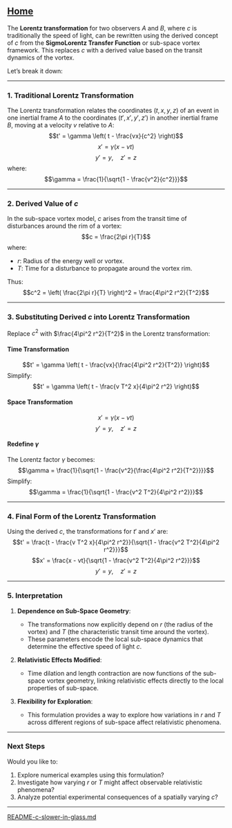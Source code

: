 [Home](https://t2m.io/VwvDcuw)
---

The **Lorentz transformation** for two observers $A$ and $B$, where $c$ is traditionally the speed of light, can be rewritten using the derived concept of $c$ from the **SigmoLorentz Transfer Function** or sub-space vortex framework. This replaces $c$ with a derived value based on the transit dynamics of the vortex.

Let’s break it down:

---

### **1. Traditional Lorentz Transformation**
The Lorentz transformation relates the coordinates $(t, x, y, z)$ of an event in one inertial frame $A$ to the coordinates $(t', x', y', z')$ in another inertial frame $B$, moving at a velocity $v$ relative to $A$:
$$t' = \gamma \left( t - \frac{vx}{c^2} \right)$$
$$x' = \gamma \left( x - vt \right)$$
$$y' = y, \quad z' = z$$
where:
$$\gamma = \frac{1}{\sqrt{1 - \frac{v^2}{c^2}}}$$

---

### **2. Derived Value of $c$**
In the sub-space vortex model, $c$ arises from the transit time of disturbances around the rim of a vortex:
$$c = \frac{2\pi r}{T}$$
where:
- $r$: Radius of the energy well or vortex.
- $T$: Time for a disturbance to propagate around the vortex rim.

Thus:
$$c^2 = \left( \frac{2\pi r}{T} \right)^2 = \frac{4\pi^2 r^2}{T^2}$$

---

### **3. Substituting Derived $c$ into Lorentz Transformation**
Replace $c^2$ with $\frac{4\pi^2 r^2}{T^2}$ in the Lorentz transformation:

#### **Time Transformation**
$$t' = \gamma \left( t - \frac{vx}{\frac{4\pi^2 r^2}{T^2}} \right)$$
Simplify:
$$t' = \gamma \left( t - \frac{v T^2 x}{4\pi^2 r^2} \right)$$

#### **Space Transformation**
$$x' = \gamma \left( x - vt \right)$$
$$y' = y, \quad z' = z$$

#### **Redefine $\gamma$**
The Lorentz factor $\gamma$ becomes:
$$\gamma = \frac{1}{\sqrt{1 - \frac{v^2}{\frac{4\pi^2 r^2}{T^2}}}}$$
Simplify:
$$\gamma = \frac{1}{\sqrt{1 - \frac{v^2 T^2}{4\pi^2 r^2}}}$$

---

### **4. Final Form of the Lorentz Transformation**
Using the derived $c$, the transformations for $t'$ and $x'$ are:
$$t' = \frac{t - \frac{v T^2 x}{4\pi^2 r^2}}{\sqrt{1 - \frac{v^2 T^2}{4\pi^2 r^2}}}$$
$$x' = \frac{x - vt}{\sqrt{1 - \frac{v^2 T^2}{4\pi^2 r^2}}}$$
$$y' = y, \quad z' = z$$

---

### **5. Interpretation**
1. **Dependence on Sub-Space Geometry**:
   - The transformations now explicitly depend on $r$ (the radius of the vortex) and $T$ (the characteristic transit time around the vortex).
   - These parameters encode the local sub-space dynamics that determine the effective speed of light $c$.

2. **Relativistic Effects Modified**:
   - Time dilation and length contraction are now functions of the sub-space vortex geometry, linking relativistic effects directly to the local properties of sub-space.

3. **Flexibility for Exploration**:
   - This formulation provides a way to explore how variations in $r$ and $T$ across different regions of sub-space affect relativistic phenomena.

---

### **Next Steps**
Would you like to:
1. Explore numerical examples using this formulation?
2. Investigate how varying $r$ or $T$ might affect observable relativistic phenomena? 
3. Analyze potential experimental consequences of a spatially varying $c$?


---

[README-c-slower-in-glass.md](https://t2m.io/ktUC79S)
